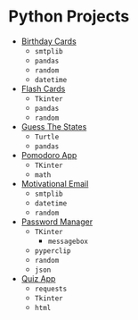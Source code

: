 # Python Projects
- [Birthday Cards](./BirthdayCards/main.py)
    - `smtplib`
    - `pandas`
    - `random`
    - `datetime`
- [Flash Cards](./FlashCards/flashy/main.py)
    - `Tkinter`
    - `pandas`
    - `random`
- [Guess The States](./GuessTheStates/GUESSTHESTATES.md)
    - `Turtle`
    - `pandas`
- [Pomodoro App](./PomodoroApp/PomodoroApp.md)
    - `TKinter`
    - `math`
- [Motivational Email](./MotivationalEmails/main.py)
    - `smtplib`
    - `datetime`
    - `random`
- [Password Manager](./PasswordManager/main.py)
    - `TKinter`
        - `messagebox`
    - `pyperclip`
    - `random`
    - `json`
- [Quiz App](./QuizApp/main.py)
    - `requests`
    - `Tkinter`
    - `html`
